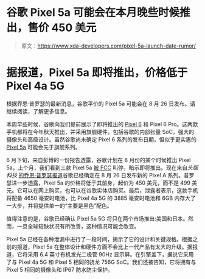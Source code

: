# 谷歌 Pixel 5a 可能会在本月晚些时候推出，售价 450 美元

> 原文：<https://www.xda-developers.com/pixel-5a-launch-date-rumor/>

# 据报道，Pixel 5a 即将推出，价格低于 Pixel 4a 5G

根据乔恩·普罗瑟的最新消息，谷歌平价的 Pixel 5a 可能会在 8 月 26 日发布。请继续阅读，了解更多信息。

本周早些时候，谷歌向我们提前展示了即将推出的 [Pixel 6](https://www.xda-developers.com/google-pixel-6/) 和 Pixel 6 Pro。这两款手机都将在今年秋天推出，并采用旗舰硬件，包括谷歌的内部张量 SoC，强大的摄像头和高级设计。虽然谷歌尚未确定 Pixel 6 系列的发布日期，但似乎更实惠的 [Pixel 5a](https://www.xda-developers.com/google-pixel-5a/) 可能会先于旗舰系列。

6 月下旬，来自彭博的一份报告透露，谷歌计划在 8 月份的某个时候推出 Pixel 5a。上个月，我们看到三款 Pixel 5a [被 FCC](https://www.xda-developers.com/google-pixel-5a-fcc/) 叫停，暗示即将推出。现在来自*头版科技* [的乔恩·普罗瑟报道](https://www.frontpagetech.com/2021/08/05/exclusive-google-pixel-5a-launching-later-this-month-at-450-full-specs/)谷歌已经确定在 8 月 26 日发布新的 Pixel A 系列。普罗瑟进一步透露，Pixel 5a 的价格将低于其前身，起价为 450 美元，而不是 499 美元。它可以在网上购买，也可以在谷歌实体店购买。最后，泄露者表示，这款手机将配备 4650 毫安时电池，比 Pixel 4a 5G 的 3885 毫安时电池和 6GB 内存大了一大步，并将提供单一的“主要是黑色”配色。

值得注意的是，谷歌已经确认 Pixel 5a 5G 将只在两个市场推出:美国和日本。然而，一旦全球短缺状况有所改善，这种情况可能会改变。

Pixel 5a 已经在各种泄漏中进行了一段时间，揭示了它的设计和关键规格。根据之前的报道，Pixel 5a 在整体设计和硬件方面不会比上一代产品有太大的升级。据报道，它将采用 6.4 英寸有机发光二极管 90Hz 显示屏。在引擎盖下，据说它采用了与 Pixel 4a 5G 和 Pixel 5 相同的骁龙 756G SoC。我们还被告知，它将拥有与 Pixel 5 相同的摄像头和 IP67 防水防尘保护。